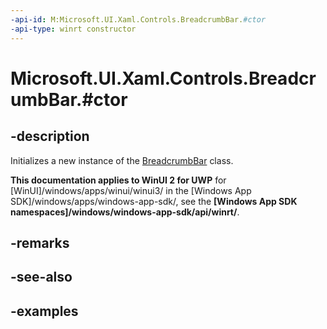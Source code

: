 ```yaml
---
-api-id: M:Microsoft.UI.Xaml.Controls.BreadcrumbBar.#ctor
-api-type: winrt constructor
---
```


# Microsoft.UI.Xaml.Controls.BreadcrumbBar.#ctor

<!--
public BreadcrumbBar ();
-->


## -description

Initializes a new instance of the [BreadcrumbBar](breadcrumbbar.md) class.

**This documentation applies to WinUI 2 for UWP** for [WinUI]/windows/apps/winui/winui3/ in the [Windows App SDK]/windows/apps/windows-app-sdk/, see the **[Windows App SDK namespaces]/windows/windows-app-sdk/api/winrt/**.

## -remarks

## -see-also

## -examples



